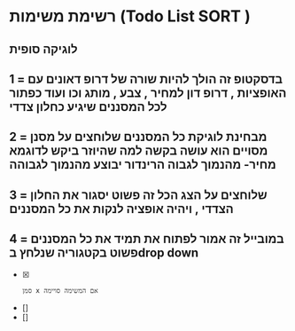 # רשימת משימות (Todo List SORT )

## לוגיקה סופית

## 1 = בדסקטופ זה הולך להיות שורה של דרופ דאונים עם האופציות , דרופ דון למחיר , צבע , מותג וכו ועוד כפתור לכל המסננים שיגיע כחלון צדדי

## 2 = מבחינת לוגיקת כל המסננים שלוחצים על מסנן מסויים הוא עושה בקשה למה שהיוזר ביקש לדוגמא מחיר- מהנמוך לגבוה הרינדור יבוצע מהנמוך לגבוהה

## 3 = שלוחצים על הצג הכל זה פשוט יסגור את החלון הצדדי , ויהיה אופציה לנקות את כל המסננים

## 4 = במובייל זה אמור לפתוח את תמיד את כל המסננים פשוט בקטגוריה שנלחץ בdrop down

- [x]     סמן x אם המשימה סויימה

- []
- []
